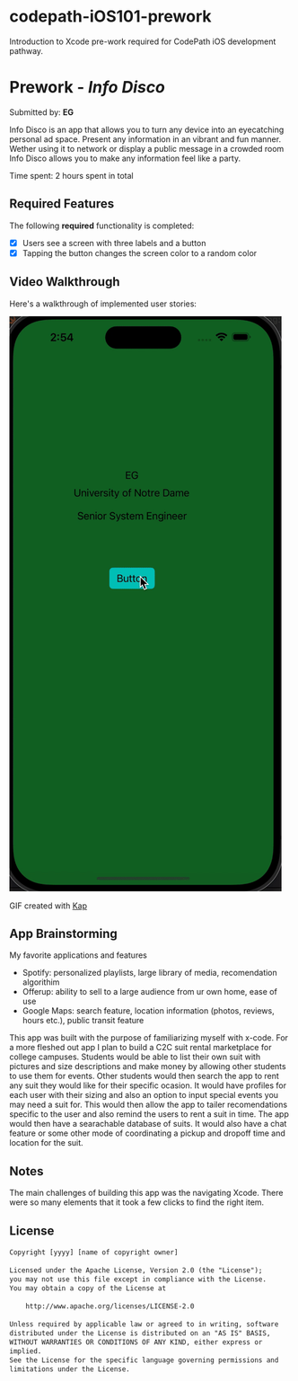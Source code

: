 # codepath-iOS101-prework
Introduction to Xcode pre-work required for CodePath iOS development pathway.

# Prework - *Info Disco*

Submitted by: **EG**

Info Disco is an app that allows you to turn any device into an eyecatching personal ad space. Present any information in an vibrant and fun manner. Wether using it to network or display a public message in a crowded room Info Disco allows you to make any information feel like a party.

Time spent: 2 hours spent in total

## Required Features

The following **required** functionality is completed:

- [x] Users see a screen with three labels and a button
- [x] Tapping the button changes the screen color to a random color
 
## Video Walkthrough

Here's a walkthrough of implemented user stories:

<img src='Kapture 2023-08-23 at 14.54.50.gif' title='Video Walkthrough' width='' alt='Video Walkthrough' />

GIF created with [Kap](https://getkap.co/) 

## App Brainstorming 
My favorite applications and features
- Spotify: personalized playlists, large library of media, recomendation algorithim
- Offerup: ability to sell to a large audience from ur own home, ease of use
- Google Maps: search feature, location information (photos, reviews, hours etc.), public transit feature

This app was built with the purpose of familiarizing myself with x-code. For a more fleshed out app I plan to build a C2C suit rental marketplace for college campuses. Students would be able to list their own suit with pictures and size descriptions and make money by allowing other students to use them for events. Other students would then search the app to rent any suit they would like for their specific ocasion. It would have profiles for each user with their sizing and also an option to input special events you may need a suit for. This would then allow the app to tailer recomendations specific to the user and also remind the users to rent a suit in time. The app would then have a searachable database of suits. It would also have a chat feature or some other mode of coordinating a pickup and dropoff time and location for the suit.
  
## Notes
The main challenges of building this app was the navigating Xcode. There were so many elements that it took a few clicks to find the right item.

## License

    Copyright [yyyy] [name of copyright owner]

    Licensed under the Apache License, Version 2.0 (the "License");
    you may not use this file except in compliance with the License.
    You may obtain a copy of the License at

        http://www.apache.org/licenses/LICENSE-2.0

    Unless required by applicable law or agreed to in writing, software
    distributed under the License is distributed on an "AS IS" BASIS,
    WITHOUT WARRANTIES OR CONDITIONS OF ANY KIND, either express or implied.
    See the License for the specific language governing permissions and
    limitations under the License.

